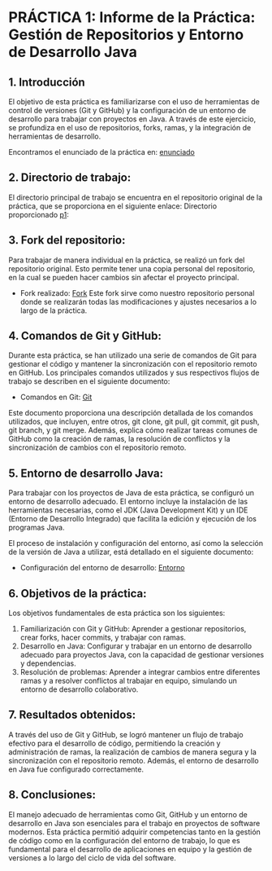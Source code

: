 # PRÁCTICA 1: Informe de la Práctica: Gestión de Repositorios y Entorno de Desarrollo Java

## 1. Introducción

El objetivo de esta práctica es familiarizarse con el uso de herramientas de control de versiones (Git y GitHub) y la configuración de un entorno de desarrollo para trabajar con proyectos en Java. A través de este ejercicio, se profundiza en el uso de repositorios, forks, ramas, y la integración de herramientas de desarrollo.

Encontramos el enunciado de la práctica en: [enunciado](https://github.com/pedromaarcos/p1-fork/blob/main/ENUNCIADO.md)

## 2. Directorio de trabajo:

El directorio principal de trabajo se encuentra en el repositorio original de la práctica, que se proporciona en el siguiente enlace:
Directorio proporcionado [p1](https://github.com/gitt-3-pat/p1):

## 3. Fork del repositorio:

Para trabajar de manera individual en la práctica, se realizó un fork del repositorio original. Esto permite tener una copia personal del repositorio, en la cual se pueden hacer cambios sin afectar el proyecto principal.
- Fork realizado: [Fork](https://github.com/pedromaarcos/p1-fork)
Este fork sirve como nuestro repositorio personal donde se realizarán todas las modificaciones y ajustes necesarios a lo largo de la práctica.

## 4. Comandos de Git y GitHub:

Durante esta práctica, se han utilizado una serie de comandos de Git para gestionar el código y mantener la sincronización con el repositorio remoto en GitHub. Los principales comandos utilizados y sus respectivos flujos de trabajo se describen en el siguiente documento:

- Comandos en Git: [Git](https://github.com/pedromaarcos/p1-fork/blob/main/git.pdf)

Este documento proporciona una descripción detallada de los comandos utilizados, que incluyen, entre otros, git clone, git pull, git commit, git push, git branch, y git merge. Además, explica cómo realizar tareas comunes de GitHub como la creación de ramas, la resolución de conflictos y la sincronización de cambios con el repositorio remoto.

## 5. Entorno de desarrollo Java:

Para trabajar con los proyectos de Java de esta práctica, se configuró un entorno de desarrollo adecuado. El entorno incluye la instalación de las herramientas necesarias, como el JDK (Java Development Kit) y un IDE (Entorno de Desarrollo Integrado) que facilita la edición y ejecución de los programas Java.

El proceso de instalación y configuración del entorno, así como la selección de la versión de Java a utilizar, está detallado en el siguiente documento:

- Configuración del entorno de desarrollo: [Entorno](https://github.com/pedromaarcos/p1-fork/blob/main/entorno.pdf)

## 6. Objetivos de la práctica:

Los objetivos fundamentales de esta práctica son los siguientes:

1. Familiarización con Git y GitHub: Aprender a gestionar repositorios, crear forks, hacer commits, y trabajar con ramas.
2. Desarrollo en Java: Configurar y trabajar en un entorno de desarrollo adecuado para proyectos Java, con la capacidad de gestionar versiones y dependencias.
3. Resolución de problemas: Aprender a integrar cambios entre diferentes ramas y a resolver conflictos al trabajar en equipo, simulando un entorno de desarrollo colaborativo.

## 7. Resultados obtenidos:

A través del uso de Git y GitHub, se logró mantener un flujo de trabajo efectivo para el desarrollo de código, permitiendo la creación y administración de ramas, la realización de cambios de manera segura y la sincronización con el repositorio remoto. Además, el entorno de desarrollo en Java fue configurado correctamente.

## 8. Conclusiones:

El manejo adecuado de herramientas como Git, GitHub y un entorno de desarrollo en Java son esenciales para el trabajo en proyectos de software modernos. Esta práctica permitió adquirir competencias tanto en la gestión de código como en la configuración del entorno de trabajo, lo que es fundamental para el desarrollo de aplicaciones en equipo y la gestión de versiones a lo largo del ciclo de vida del software.





